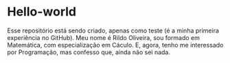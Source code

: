 # Hello-world
Esse repositório está sendo criado, apenas como teste (é a minha primeira experiência no GitHub).
Meu nome é Rildo Oliveira, sou formado em Matemática, com especialização em Cáculo. E, agora, tenho me interessado por Programação, mas confesso que, ainda não sei nada.
